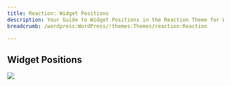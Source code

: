 ```yaml
---
title: Reaction: Widget Positions
description: Your Guide to Widget Positions in the Reaction Theme for WordPress
breadcrumb: /wordpress:WordPress/!themes:Themes/reaction:Reaction

---
```


Widget Positions
-----

![][positions]

[positions]: assets/positions.jpg